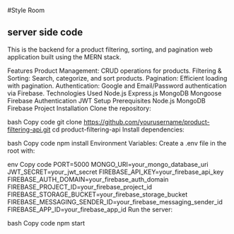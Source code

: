 #Style Room

## server side code 

This is the backend for a product filtering, sorting, and pagination web application built using the MERN stack.

Features
Product Management: CRUD operations for products.
Filtering & Sorting: Search, categorize, and sort products.
Pagination: Efficient loading with pagination.
Authentication: Google and Email/Password authentication via Firebase.
Technologies Used
Node.js
Express.js
MongoDB
Mongoose
Firebase Authentication
JWT
Setup
Prerequisites
Node.js
MongoDB
Firebase Project
Installation
Clone the repository:

bash
Copy code
git clone https://github.com/yourusername/product-filtering-api.git
cd product-filtering-api
Install dependencies:

bash
Copy code
npm install
Environment Variables: Create a .env file in the root with:

env
Copy code
PORT=5000
MONGO_URI=your_mongo_database_uri
JWT_SECRET=your_jwt_secret
FIREBASE_API_KEY=your_firebase_api_key
FIREBASE_AUTH_DOMAIN=your_firebase_auth_domain
FIREBASE_PROJECT_ID=your_firebase_project_id
FIREBASE_STORAGE_BUCKET=your_firebase_storage_bucket
FIREBASE_MESSAGING_SENDER_ID=your_firebase_messaging_sender_id
FIREBASE_APP_ID=your_firebase_app_id
Run the server:

bash
Copy code
npm start